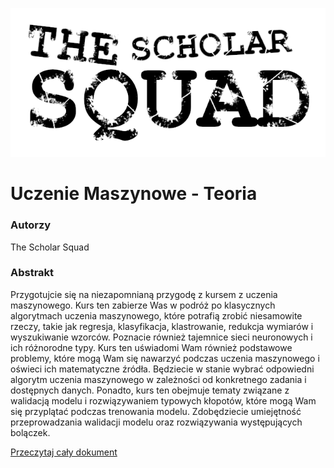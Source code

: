 ![](assets/logo.png)

# Uczenie Maszynowe - Teoria

### Autorzy

The Scholar Squad

### Abstrakt

Przygotujcie się na niezapomnianą przygodę z kursem z uczenia maszynowego.
Kurs ten zabierze Was w podróż po klasycznych algorytmach uczenia maszynowego,
które potrafią zrobić niesamowite rzeczy, takie jak regresja, klasyfikacja, klastrowanie, 
redukcja wymiarów i wyszukiwanie wzorców. Poznacie również tajemnice sieci neuronowych i ich różnorodne typy.
Kurs ten uświadomi Wam również podstawowe problemy, które mogą Wam się nawarzyć podczas uczenia maszynowego i oświeci ich matematyczne źródła.
Będziecie w stanie wybrać odpowiedni algorytm uczenia maszynowego w zależności od konkretnego zadania i dostępnych danych.
Ponadto, kurs ten obejmuje tematy związane z walidacją modelu i rozwiązywaniem typowych kłopotów, które mogą Wam się przyplątać podczas trenowania modelu.
Zdobędziecie umiejętność przeprowadzania walidacji modelu oraz rozwiązywania występujących bolączek.

[Przeczytaj cały dokument](/ml-teoria.pdf)
